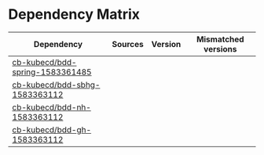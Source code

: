 # Dependency Matrix

Dependency | Sources | Version | Mismatched versions
---------- | ------- | ------- | -------------------
[cb-kubecd/bdd-spring-1583361485](https://github.com/cb-kubecd/bdd-spring-1583361485.git) |  | []() | 
[cb-kubecd/bdd-sbhg-1583363112](https://github.com/cb-kubecd/bdd-sbhg-1583363112.git) |  | []() | 
[cb-kubecd/bdd-nh-1583363112](https://github.com/cb-kubecd/bdd-nh-1583363112.git) |  | []() | 
[cb-kubecd/bdd-gh-1583363112](https://github.com/cb-kubecd/bdd-gh-1583363112.git) |  | []() | 
